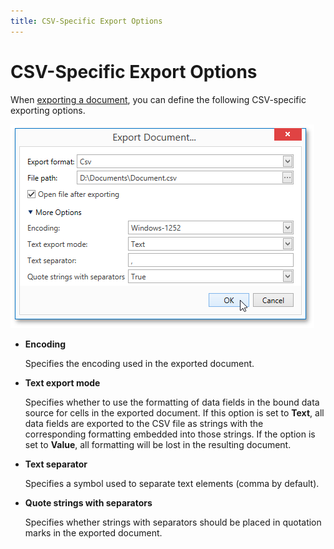 ```yaml
---
title: CSV-Specific Export Options
---
```

# CSV-Specific Export Options
When [exporting a document](../../../../../interface-elements-for-desktop/articles/print-preview/print-preview-for-wpf/exporting/exporting.md), you can define the following CSV-specific exporting options.

![EUD_WpfPrintPreview_CsvExportOptions](../../../../images/Img124164.png)
* **Encoding**
	
	Specifies the encoding used in the exported document.
* **Text export mode**
	
	Specifies whether to use the formatting of data fields in the bound data source for cells in the exported document. If this option is set to **Text**, all data fields are exported to the CSV file as strings with the corresponding formatting embedded into those strings. If the option is set to **Value**, all formatting will be lost in the resulting document.
* **Text separator**
	
	Specifies a symbol used to separate text elements (comma by default).
* **Quote strings with separators**
	
	Specifies whether strings with separators should be placed in quotation marks in the exported document.